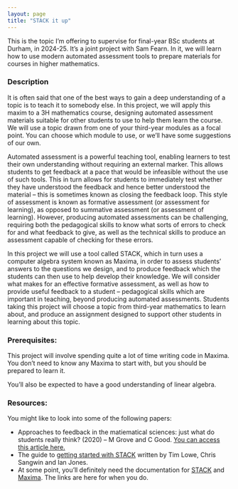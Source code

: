 ```yaml
---
layout: page
title: "STACK it up"
---
```



This is the topic I’m offering to supervise for final-year BSc students at Durham, in 2024-25. It’s a joint project with Sam Fearn. In it, we will learn how to use modern automated assessment tools to prepare materials for courses in higher mathematics.

<h3>Description</h3>

It is often said that one of the best ways to gain a deep understanding of a topic is to teach it to somebody else. In this project, we will apply this maxim to a 3H mathematics course, designing automated assessment materials suitable for other students to use to help them learn the course. We will use a topic drawn from one of your third-year modules as a focal point. You can choose which module to use, or we’ll have some suggestions of our own.

Automated assessment is a powerful teaching tool, enabling learners to test their own understanding without requiring an external marker. This allows students to get feedback at a pace that would be infeasible without the use of such tools. This in turn allows for students to immediately test whether they have understood the feedback and hence better understood the material – this is sometimes known as closing the feedback loop. This style of assessment is known as formative assessment (or assessment for learning), as opposed to summative assessment (or assessment of learning). However, producing automated assessments can be challenging, requiring both the pedagogical skills to know what sorts of errors to check for and what feedback to give, as well as the technical skills to produce an assessment capable of checking for these errors.

In this project we will use a tool called STACK, which in turn uses a computer algebra system known as Maxima, in order to assess students’ answers to the questions we design, and to produce feedback which the students can then use to help develop their knowledge. We will consider what makes for an effective formative assessment, as well as how to provide useful feedback to a student – pedagogical skills which are important in teaching, beyond producing automated assessments. Students taking this project will choose a topic from third-year mathematics to learn about, and produce an assignment designed to support other students in learning about this topic.

<h3>Prerequisites:</h3>

This project will involve spending quite a lot of time writing code in Maxima. You don’t need to know any Maxima to start with, but you should be prepared to learn it.

You’ll also be expected to have a good understanding of linear algebra.

<h3>Resources:</h3>

You might like to look into some of the following papers:
<ul>
<li> Approaches to feedback in the matiematical sciences: just what do students really think? (2020) – M Grove and C Good. <a href="https://doi.org/10.1093/teamat/hrz013">You can access this article here.</a></li>
<li> The guide to <a href="https://docs.stack-assessment.org/content/2019-STACK-Guide.pdf">getting started with STACK</a> written by Tim Lowe, Chris Sangwin and Ian Jones.</li>
<li> At some point, you’ll definitely need the documentation for <a href="http://docs.stack-assessment.org/en/">STACK</a> and <a href="https://maxima.sourceforge.io/docs/manual/index.html">Maxima</a>. The links are here for when you do. </li>
</ul>


